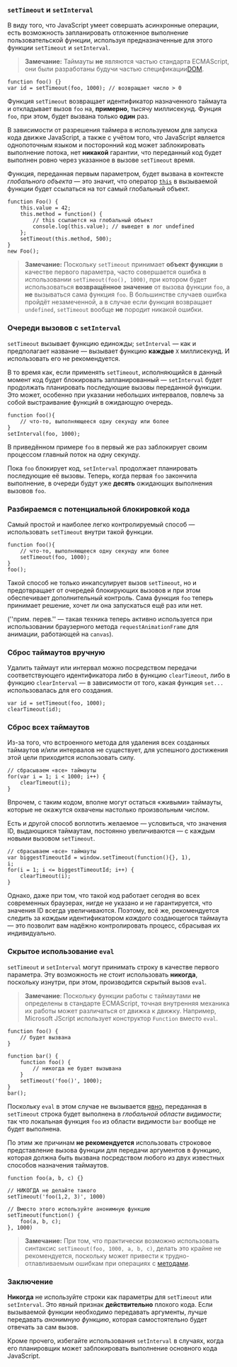 ### `setTimeout` и `setInterval`

В виду того, что JavaScript умеет совершать асинхронные операции, есть возможность запланировать отложенное выполнение пользовательской функции, используя предназначенные для этого функции `setTimeout` и `setInterval`.

> **Замечание:** Таймауты **не** являются частью стандарта ECMAScript, они были разработаны будучи частью спецификации[DOM][1].

    function foo() {}
    var id = setTimeout(foo, 1000); // возвращает число > 0

Функция `setTimeout` возвращает идентификатор назначенного таймаута и откладывает вызов `foo` на, **примерно**, тысячу миллисекунд. Фунция `foo`, при этом, будет вызвана только **один** раз.

В зависимости от разрешения таймера в используемом для запуска кода движке JavaScript, а также с учётом того, что JavaScript является однопоточным языком и посторонний код может заблокировать выполнение потока, нет **никакой** гарантии, что переданный код будет выполнен ровно через указанное в вызове `setTimeout` время.

Функция, переданная первым параметром, будет вызвана в контексте *глобального объекта* — это значит, что оператор [`this`](#function.this) в вызываемой функции будет ссылаться на тот самый глобальный объект.

    function Foo() {
        this.value = 42;
        this.method = function() {
            // this ссылается на глобальный объект
            console.log(this.value); // выведет в лог undefined
        };
        setTimeout(this.method, 500);
    }
    new Foo();


> **Замечание:** Поскольку `setTimeout` принимает **объект функции** в качестве первого параметра, часто совершается ошибка в использовании `setTimeout(foo(), 1000)`, при котором будет использоваться **возвращённое значение** от вызова функции `foo`, а **не** вызываться сама функция `foo`. В большинстве случаев ошибка пройдёт незамеченной, а в случае если функция возвращает `undefined`, `setTimeout` вообще **не** породит никакой ошибки.

### Очереди вызовов с `setInterval`

`setTimeout` вызывает функцию единожды; `setInterval` — как и предполагает название — вызывает функцию **каждые** `X` миллисекунд. И использовать его не рекомендуется.

В то время как, если применять `setTimeout`, исполняющийся в данный момент код будет блокировать запланированный — `setInterval` будет продолжать планировать последующие вызовы переданной функции. Это может, особенно при указании небольших интервалов, повлечь за собой выстраивание функций в ожидающую очередь.

    function foo(){
        // что-то, выполняющееся одну секунду или более
    }
    setInterval(foo, 1000);

В приведённом примере `foo` в первый же раз заблокирует своим процессом главный поток на одну секунду.

Пока `foo` блокирует код, `setInterval` продолжает планировать последующие её вызовы. Теперь, когда первая `foo` закончила выполнение, в очереди будут уже **десять** ожидающих выполнения вызовов `foo`.

### Разбираемся с потенциальной блокировкой кода

Самый простой и наиболее легко контролируемый способ — использовать `setTimeout` внутри такой функции.

    function foo(){
        // что-то, выполняющееся одну секунду или более
        setTimeout(foo, 1000);
    }
    foo();

Такой способ не только инкапсулирует вызов `setTimeout`, но и предотвращает от очередей блокирующих вызовов и при этом обеспечивает дополнительный контроль. Сама функция `foo` теперь принимает решение, хочет ли она запускаться ещё раз или нет.

(''прим. перев.'' — такая техника теперь активно используется при использовании браузерного метода `requestAnimationFrame` для анимации, работающей на `canvas`).

### Сброс таймаутов вручную

Удалить таймаут или интервал можно посредством передачи соответствующего идентификатора либо в функцию `clearTimeout`, либо в функцию `clearInterval` — в зависимости от того, какая функция `set...` использовалась для его создания.

    var id = setTimeout(foo, 1000);
    clearTimeout(id);

### Сброс всех таймаутов

Из-за того, что встроенного метода для удаления всех созданных таймаутов и/или интервалов не существует, для успешного достижения этой цели приходится использовать силу.

    // сбрасываем «все» таймауты
    for(var i = 1; i < 1000; i++) {
        clearTimeout(i);
    }

Впрочем, с таким кодом, вполне могут остаться «живыми» таймауты, которые не окажутся охвачены настолько произвольным числом.

Есть и другой способ воплотить желаемое — условиться, что значения ID, выдающихся таймаутам, постоянно увеличиваются — с каждым новыми вызовом `setTimeout`.

    // сбрасываем «все» таймауты
    var biggestTimeoutId = window.setTimeout(function(){}, 1),
    i;
    for(i = 1; i <= biggestTimeoutId; i++) {
        clearTimeout(i);
    }

Однако, даже при том, что такой код работает сегодня во всех современных браузерах, нигде не указано и не гарантируется, что значения ID всегда увеличиваются. Поэтому, всё же, рекомендуется следить за *каждым* идентификатором *каждого* создающегося таймаута —  это позволит вам надёжно контролировать процесс, сбрасывая их индивидуально.

### Скрытое использование `eval`

`setTimeout` и `setInterval` могут принимать строку в качестве первого параметра. Эту возможность не стоит использовать **никогда**, поскольку изнутри, при этом, производится скрытый вызов `eval`.

> **Замечание**: Поскольку функции работы с таймаутами **не** определены в стандарте ECMAScript, точная внутренняя механика их работы может различаться от движка к движку. Например, Microsoft JScript использует конструктор `Function` вместо `eval`.

    function foo() {
        // будет вызвана
    }

    function bar() {
        function foo() {
            // никогда не будет вызывана
        }
        setTimeout('foo()', 1000);
    }
    bar();

Поскольку `eval` в этом случае не вызывается [явно](#core.eval), переданная в `setTimeout` строка будет выполнена в *глобальной области видимости*; так что локальная функция `foo` из области видимости `bar` вообще не будет выполнена.

По этим же причинам **не рекомендуется** использовать строковое представление вызова функции для передачи аргументов в функцию, которая должна быть вызвана посредством любого из двух известных способов назначения таймаутов.

    function foo(a, b, c) {}

    // НИКОГДА не делайте такого
    setTimeout('foo(1,2, 3)', 1000)

    // Вместо этого используйте анонимную функцию
    setTimeout(function() {
        foo(a, b, c);
    }, 1000)

> **Замечание:** При том, что практически возможно использовать синтаксис `setTimeout(foo, 1000, a, b, c)`, делать это крайне не рекомендуется, поскольку может привести к трудно-отлавливаемым ошибкам при операциях с [методами](#function.this).

### Заключение

**Никогда** не используйте строки как параметры для `setTimeout` или `setInterval`. Это явный признак **действительно** плохого кода. Если вызываемой функции необходимо передавать аргументы, лучше передавать *анонимную функцию*, которая самостоятельно будет отвечать за сам вызов.

Кроме прочего, избегайте использования `setInterval` в случаях, когда его планировщик может заблокировать выполнение основного кода JavaScript.

[1]: http://ru.wikipedia.org/wiki/Document_Object_Model "Document Object Model"

